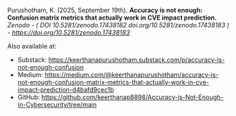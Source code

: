   Purushotham, K. (2025, September 19th). **Accuracy is not enough: Confusion matrix metrics that actually work in CVE impact prediction.** *Zenodo - ( DOI 10.5281/zenodo.17438182 doi.org/10.5281/zenodo.17438183 ) - https://doi.org/10.5281/zenodo.17438183*
  
  Also available at:
  - Substack: https://keerthanapurushotham.substack.com/p/accuracy-is-not-enough-confusion
  - Medium: https://medium.com/@keerthanapurushotham/accuracy-is-not-enough-confusion-matrix-metrics-that-actually-work-in-cve-impact-prediction-d4bafd9cec1b  
  - GitHub: https://github.com/keerthanap8898/Accuracy-is-Not-Enough-in-Cybersecurity/tree/main
